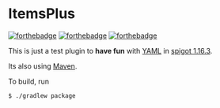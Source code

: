 # ItemsPlus 

[![forthebadge](https://forthebadge.com/images/badges/built-with-love.svg)](https://forthebadge.com) 
[![forthebadge](https://forthebadge.com/images/badges/made-with-java.svg)](https://forthebadge.com) 
[![forthebadge](https://forthebadge.com/images/badges/it-works-why.svg)](https://forthebadge.com) 

This is just a  test plugin to **have fun** with [YAML](https://yaml.org/) in [spigot 1.16.3](https://spigotmc.org).

Its also using [Maven](https://maven.apache.org/).

To build, run 
```shell script
$ ./gradlew package
```